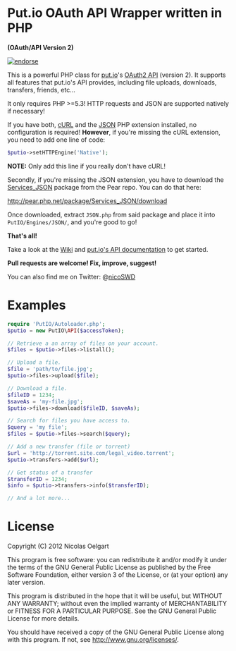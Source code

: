 Put.io OAuth API Wrapper written in PHP
=======================================
**(OAuth/API Version 2)**

[![endorse](http://api.coderwall.com/nicoswd/endorsecount.png)](http://coderwall.com/nicoswd)

This is a powerful PHP class for [put.io](https://put.io/)'s [OAuth2 API](https://api.put.io/v2/docs/) (version 2).
It supports all features that put.io's API provides, including file uploads, downloads, transfers, friends, etc...

It only requires PHP >=5.3! HTTP requests and JSON are supported natively if necessary!

If you have both, [cURL](http://php.net/book.curl) and the [JSON](http://php.net/book.json) PHP extension installed,
no configuration is required! **However**, if you're missing the cURL extension, you need to add one line of code:

```php
$putio->setHTTPEngine('Native');
```

**NOTE:** Only add this line if you really don't have cURL!

Secondly, if you're missing the JSON extension, you have to download the [Services_JSON](http://pear.php.net/package/Services_JSON/download) package from the Pear repo.
You can do that here:

http://pear.php.net/package/Services_JSON/download

Once downloaded, extract <code>JSON.php</code> from said package and place it into <code>PutIO/Engines/JSON/</code>, and you're good to go!

__That's all!__

Take a look at the [Wiki](https://github.com/nicoSWD/put.io-api-v2/wiki/) and [put.io's API documentation](https://api.put.io/v2/docs/) to get started.

**Pull requests are welcome! Fix, improve, suggest!**

You can also find me on Twitter: @[nicoSWD](https://twitter.com/nicoSWD)


Examples
========

```php
require 'PutIO/Autoloader.php';
$putio = new PutIO\API($accessToken);

// Retrieve a an array of files on your account.
$files = $putio->files->listall();

// Upload a file.
$file = 'path/to/file.jpg';
$putio->files->upload($file);

// Download a file.
$fileID = 1234;
$saveAs = 'my-file.jpg';
$putio->files->download($fileID, $saveAs);

// Search for files you have access to.
$query = 'my file';
$files = $putio->files->search($query);

// Add a new transfer (file or torrent)
$url = 'http://torrent.site.com/legal_video.torrent';
$putio->transfers->add($url);

// Get status of a transfer
$transferID = 1234;
$info = $putio->transfers->info($transferID);

// And a lot more...
```


License
=======
Copyright (C) 2012  Nicolas Oelgart

This program is free software: you can redistribute it and/or modify
it under the terms of the GNU General Public License as published by
the Free Software Foundation, either version 3 of the License, or
(at your option) any later version.

This program is distributed in the hope that it will be useful,
but WITHOUT ANY WARRANTY; without even the implied warranty of
MERCHANTABILITY or FITNESS FOR A PARTICULAR PURPOSE.  See the
GNU General Public License for more details.

You should have received a copy of the GNU General Public License
along with this program.  If not, see <http://www.gnu.org/licenses/>.
